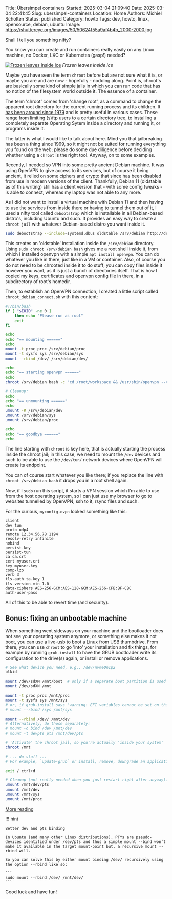 Title: Übersimpel containers
Started: 2025-03-04 21:09:40
Date: 2025-03-04 22:41:45
Slug: ubersimpel-containers
Location: Home
Authors: Michiel Scholten
Status: published
Category: howto
Tags: dev, howto, linux, opensource, debian, ubuntu
Image: https://shuttereye.org/images/50/50624f55a9af4b4b_2000-2000.jpg

Shall I tell you something nifty?

You know you can create and run containers really easily on any Linux machine, no Docker, LXC or Kubernetes (gasp!) needed?

[![Frozen leaves inside ice](https://shuttereye.org/images/50/50624f55a9af4b4b_2000-2000.jpg)](https://shuttereye.org/photolog/PXL_20250218_074550970.jpg/view/)
*Frozen leaves inside ice*

Maybe you have seen the term `chroot` before but are not sure what it is, or maybe you are and are now - hopefully - nodding along. Point is, chroot's are basically some kind of simple jails in which you can run code that has no notion of the filesystem world outside it. The essence of a container.

The term 'chroot' comes from 'change root', as a command to change the apparent root directory for the current running process and its children. It [has been around since 1979](https://en.wikipedia.org/wiki/Chroot#History) and is pretty useful in various cases. These range from limiting (s)ftp users to a certain directory tree, to installing a completely separate Operating Sytem inside a directory and running it, or programs inside it.

The latter is what I would like to talk about here. Mind you that jailbreaking has been a thing since 1999, so it might not be suited for running everything you found on the web; please do some due diligence before deciding whether using a `chroot` is the right tool. Anyway, on to some examples.

Recently, I needed so VPN into some pretty ancient Debian machine. It was using OpenVPN to give access to its services, but of course it being ancient, it relied on some ciphers and crypto that since has been disabled from use in modern versions of the client. Thankfully, Debian 11 (oldstable as of this writing) still has a client version that - with some config tweaks - is able to connect, whereas my laptop was not able to any more.

As I did not want to install a virtual machine with Debian 11 and then having to use the services from inside there or having to tunnel them out of it, I used a nifty tool called `debootstrap` which is installable in all Debian-based distro's, including Ubuntu and such. It provides an easy way to create a `chroot jail` with whatever Debian-based distro you want inside it.

```bash
sudo debootstrap --include=systemd,dbus oldstable /srv/debian http://deb.debian.org/debian/
```

This creates an 'oldstable' installation inside the `/srv/debian` directory. Using `sudo chroot /srv/debian bash` gives me a root shell inside it, from which I installed openvpn with a simple `apt install openvpn`. You can do whatever you like in there, just like in a VM or container. Also, of course you do not need to be chrooted inside it to do stuff; you can copy files inside it however you want, as it is just a bunch of directories itself. That is how I copied my keys, certificates and openvpn config file in there, in a subdirectory of root's homedir.

Then, to establish an OpenVPN connection, I created a little script called `chroot_debian_connect.sh` with this content:

```bash
#!/bin/bash
if [ "$EUID" -ne 0 ]
    then echo "Please run as root"
    exit
fi

echo
echo "== mounting ======"
echo
mount -t proc proc /srv/debian/proc
mount -t sysfs sys /srv/debian/sys
mount --rbind /dev/ /srv/debian/dev/

echo
echo "== starting openvpn ======"
echo
chroot /srv/debian bash -c "cd /root/workspace && /usr/sbin/openvpn --config myconfig.ovpn"

# Cleanup:
echo
echo "== unmounting ======"
echo
umount -R /srv/debian/dev
umount /srv/debian/sys
umount /srv/debian/proc

echo
echo "== goodbye ======"
echo
```

The line starting with `chroot` is key here, that is actually starting the process inside the chroot jail; in this case, we need to mount the `/dev` devices and such to be able to use the `/dev/tun/` network devices where OpenVPN will create its endpoint.

You can of course start whatever you like there; if you replace the line with `chroot /srv/debian bash` it drops you in a root shell again.

Now, if I `sudo` run this script, it starts a VPN session which I'm able to use from the host operating system, so I can just use my browser to go to websites tunnelled by OpenVPN, ssh to it, rsync files and such.

For the curious, `myconfig.ovpn` looked something like this:

```
client
dev tun
proto udp4
remote 12.34.56.78 1194
resolv-retry infinite
nobind
persist-key
persist-tun
ca ca.crt
cert myuser.crt
key myuser.key
comp-lzo
verb 3
tls-auth ta.key 1
tls-version-min 1.0
data-ciphers AES-256-GCM:AES-128-GCM:AES-256-CFB:BF-CBC
auth-user-pass
```

All of this to be able to revert time (and security).


## Bonus: fixing an unbootable machine

When something went sideways on your machine and the bootloader does not see your operating system anymore, or something else makes it not boot, you can use a live-usb to boot a Linux from USB thumbdrive. From there, you can use `chroot` to go 'into' your installation and fix things, for example by running `grub-install` to have the GRUB bootloader write its configuration to the drive(s) again, or install or remove applications.


```bash
# See what device you need, e.g., /dev/nvme0n1p2
blkid

mount /dev/sdXM /mnt/boot  # only if a separate boot partition is used
mount /dev/sdXN /mnt

mount -t proc proc /mnt/proc
mount -t sysfs sys /mnt/sys
# or, if grub-install says 'warning: EFI variables cannot be set on this system':
# mount --rbind /sys /mnt/sys

mount --rbind /dev/ /mnt/dev
# Alternatively, do those separately:
# mount -o bind /dev /mnt/dev
# mount -t devpts pts /mnt/dev/pts

# 'Activate' the chroot jail, so you're actually 'inside your system'
chroot /mnt

# ... do stuff ...
# For example, `update-grub` or install, remove, downgrade an application or something

exit / ctrl+d

# Cleanup (not really needed when you just restart right after anyway):
umount /mnt/dev/pts
umount /mnt/dev
umount /mnt/sys
umount /mnt/proc
```

[More reading](https://www.turnkeylinux.org/docs/chroot-to-repair-system)

!!! hint

    Better dev and pts binding

    In Ubuntu (and many other Linux distributions), PTYs are pseudo-devices identified under /dev/pts and thus a simple mount --bind won’t make it available in the target mount-point but, a recursive mount --rbind will.

    So you can solve this by either mount binding /dev/ recursively using the option --rbind like so:

    ```
    sudo mount --rbind /dev/ /mnt/dev/
    ```

Good luck and have fun!
